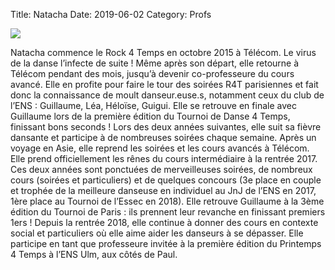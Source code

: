Title: Natacha 
Date: 2019-06-02
Category: Profs 

![](/images/natacha.jpg)

Natacha commence le Rock 4 Temps en octobre 2015 à Télécom. Le virus de la danse l’infecte de suite ! Même après son départ, elle retourne à Télécom pendant des mois, jusqu’à devenir co-professeure du cours avancé. Elle en profite pour faire le tour des soirées R4T parisiennes et fait donc la connaissance de moult danseur.euse.s, notamment  ceux du club de l’ENS : Guillaume, Léa, Héloïse, Guigui. Elle se retrouve en finale avec Guillaume lors de la première édition du Tournoi de Danse 4 Temps, finissant bons seconds ! Lors des deux années suivantes, elle suit sa fièvre dansante et participe à de nombreuses soirées chaque semaine. Après un voyage en Asie, elle reprend les soirées et les cours avancés à Télécom. Elle prend officiellement les rênes du cours intermédiaire à la rentrée 2017. Ces deux années sont ponctuées de merveilleuses soirées, de nombreux cours (soirées et particuliers) et de quelques concours (3e place en couple et trophée de la meilleure danseuse en individuel au JnJ de l’ENS en 2017, 1ère place au Tournoi de l’Essec en 2018). Elle retrouve Guillaume à la 3ème édition du Tournoi de Paris : ils prennent leur revanche en finissant premiers 1ers ! Depuis la rentrée 2018, elle continue à donner des cours en contexte social et particuliers où elle aime aider les danseurs à se dépasser. Elle participe en tant que professeure invitée à la première édition du Printemps 4 Temps à l’ENS Ulm, aux côtés de Paul.
